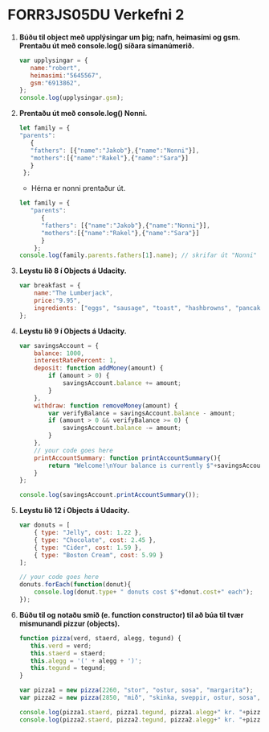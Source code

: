 # FORR3JS05DU Verkefni 2

1. **Búðu til object með upplýsingar um þig; nafn, heimasími og gsm. Prentaðu út með console.log() síðara símanúmerið.**
   ```javascript
   var upplysingar = {
      name:"robert",
      heimasimi:"5645567",
      gsm:"6913862",
   };
   console.log(upplysingar.gsm);
   ```
2. **Prentaðu út með console.log() Nonni.**
   ```javascript
   let family = {
   "parents":
      {
      "fathers": [{"name":"Jakob"},{"name":"Nonni"}],
      "mothers":[{"name":"Rakel"},{"name":"Sara"}]
      }
    };
   ```
   - Hérna er nonni prentaður út.
   ```javascript
   let family = {
      "parents":
         {
         "fathers": [{"name":"Jakob"},{"name":"Nonni"}],
         "mothers":[{"name":"Rakel"},{"name":"Sara"}]
         }
       };
   console.log(family.parents.fathers[1].name); // skrifar út "Nonni"
   ```
3. **Leystu lið 8 í Objects á Udacity.**
   ```javascript
   var breakfast = {
       name:"The Lumberjack",
       price:"9.95",
       ingredients: ["eggs", "sausage", "toast", "hashbrowns", "pancakes"]
   };
   ```
4. **Leystu lið 9 í Objects á Udacity.**
   ```javascript
   var savingsAccount = {
       balance: 1000,
       interestRatePercent: 1,
       deposit: function addMoney(amount) {
           if (amount > 0) {
               savingsAccount.balance += amount;
           }
       },
       withdraw: function removeMoney(amount) {
           var verifyBalance = savingsAccount.balance - amount;
           if (amount > 0 && verifyBalance >= 0) {
               savingsAccount.balance -= amount;
           }
       },
       // your code goes here
       printAccountSummary: function printAccountSummary(){
           return "Welcome!\nYour balance is currently $"+savingsAccount.balance+" and your interest rate is "+savingsAccount.interestRatePercent+"%.";
       }
   };

   console.log(savingsAccount.printAccountSummary());
   ```
5. **Leystu lið 12 í Objects á Udacity.**
   ```javascript
   var donuts = [
       { type: "Jelly", cost: 1.22 },
       { type: "Chocolate", cost: 2.45 },
       { type: "Cider", cost: 1.59 },
       { type: "Boston Cream", cost: 5.99 }
   ];

   // your code goes here
   donuts.forEach(function(donut){
       console.log(donut.type+ " donuts cost $"+donut.cost+" each");
   });
   ```
6. **Búðu til og notaðu smið (e. function constructor) til að búa til tvær mismunandi pizzur
(objects).**
   ```javascript
   function pizza(verd, staerd, alegg, tegund) {
      this.verd = verd;
      this.staerd = staerd;
      this.alegg = '(' + alegg + ')';
      this.tegund = tegund;
   }

   var pizza1 = new pizza(2260, "stor", "ostur, sosa", "margarita");
   var pizza2 = new pizza(2850, "mið", "skinka, sveppir, ostur, sosa", "Domino's Basic");

   console.log(pizza1.staerd, pizza1.tegund, pizza1.alegg+" kr. "+pizza1.verd);
   console.log(pizza2.staerd, pizza2.tegund, pizza2.alegg+" kr. "+pizza2.verd);
   ```
